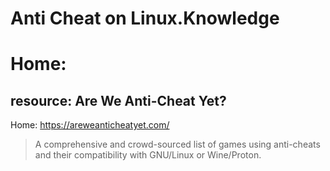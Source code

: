# Anti Cheat on Linux.Knowledge
# Home:
## resource: Are We Anti-Cheat Yet?
Home: https://areweanticheatyet.com/
>A comprehensive and crowd-sourced list of games using anti-cheats and their compatibility with GNU/Linux or Wine/Proton.

